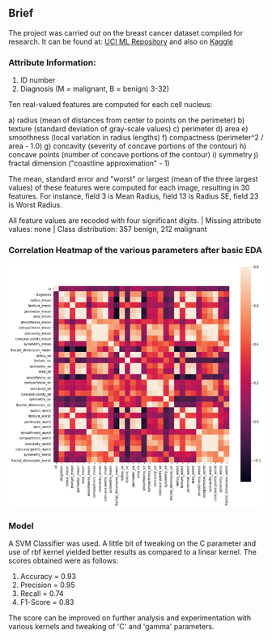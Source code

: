 ## Brief
The project was carried out on the breast cancer dataset compiled for research. It can be found at: [UCI ML Repository](https://archive.ics.uci.edu/ml/datasets/Breast+Cancer+Wisconsin+%28Diagnostic%29) and also on [Kaggle](https://www.kaggle.com/uciml/breast-cancer-wisconsin-data)

### Attribute Information:

1) ID number
2) Diagnosis (M = malignant, B = benign)
3-32)

Ten real-valued features are computed for each cell nucleus:

a) radius (mean of distances from center to points on the perimeter)
b) texture (standard deviation of gray-scale values)
c) perimeter
d) area
e) smoothness (local variation in radius lengths)
f) compactness (perimeter^2 / area - 1.0)
g) concavity (severity of concave portions of the contour)
h) concave points (number of concave portions of the contour)
i) symmetry
j) fractal dimension ("coastline approximation" - 1)

The mean, standard error and "worst" or largest (mean of the three
largest values) of these features were computed for each image,
resulting in 30 features. For instance, field 3 is Mean Radius, field
13 is Radius SE, field 23 is Worst Radius.

All feature values are recoded with four significant digits. | 
Missing attribute values: none |
Class distribution: 357 benign, 212 malignant

### Correlation Heatmap of the various parameters after basic EDA
![Correlation Heatmap](https://github.com/praatibhsurana/Breast-Cancer-Prediction-SVM/blob/master/corr_heatmap.png?raw=true)

### Model
A SVM Classifier was used. A little bit of tweaking on the C parameter and use of rbf kernel yielded better results as compared to a linear kernel.
The scores obtained were as follows:
1) Accuracy = 0.93
2) Precision = 0.95
3) Recall = 0.74
4) F1-Score = 0.83

The score can be improved on further analysis and experimentation with various kernels and tweaking of 'C' and 'gamma' parameters.
